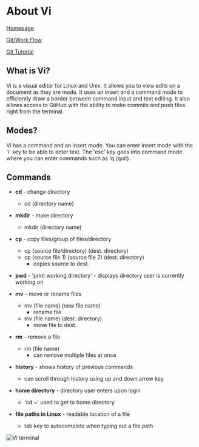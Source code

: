 # About Vi

[Homepage](/README.md)

[Git/Work Flow](/section2.md)

[Git Tutorial](/section3.md)

## What is Vi?
Vi is a visual editor for Linux and Unix. It allows you to view edits on a document as they are made. It uses an insert and a command mode to efficiently draw a border between command input and text editing. It also allows access to GitHub with the ability to make commits and push files right from the terminal.

## Modes?
Vi has a command and an insert mode. You can enter insert mode with the 'i' key to be able to enter text. The 'esc' key goes into command mode where you can enter commands such as !q (quit).

## Commands
* **cd** - change directory
   * cd (directory name)
   
   
* **mkdir** - make directory
   * mkdir (directory name)
   
   
* **cp** - copy files/group of files/directory
   * cp (source file/directory) (dest. directory)
   * cp (source file 1) (source file 2) (dest. directory)
      * copies source to dest.
      
      
* **pwd** - 'print working directory' - displays directory user is currently working on


* **mv** - move or rename files
  * mv (file name) (new file name)
     * rename file
  * mv (file name) (dest. directory)
     * move file to dest.
     
     
* **rm** - remove a file
   * rm (file name)
      * can remove multiple files at once
      
      
* **history** - shows history of previous commands
   * can scroll through history using up and down arrow key
   
   
* **home directory** - directory user enters upon login
   * 'cd ~' used to get to home directory
   
   
* **file paths in Linux** - readable location of a file
   * tab key to autocomplete when typing out a file path
   

![Vi terminal](https://www.howtogeek.com/wp-content/uploads/2012/01/vi-tutorial-6.png)
